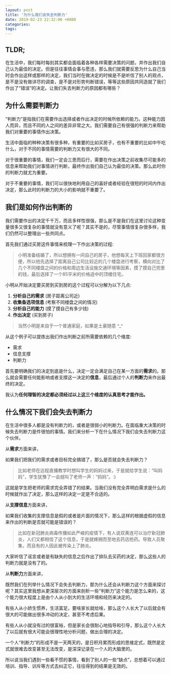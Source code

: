 ```yaml
---
layout: post
title: '为什么我们会失去判断力'
date: 2019-02-23 22:32:00 +0800
categories: 
tags: 
---
```

## TLDR;

在生活中，我们每时每刻其实都会面临着各种各样需要决策的问题，并作出我们自己认为最佳的决定。但是往往事情会事与愿违，那么我们就需要反思为什么自己当时会作出这样或那样的决定，我们当时在做决定的时候是不是听信了别人的观点，是不是没有做详尽的调查，是不是对形势判断错误，等等这些原因共同造就了我们作出了“错误”的决定。让我们失去判断力的原因都有哪些？

## 为什么需要判断力

“判断力”是指我们在需要作出选择或者作出决定的时候所依赖的能力。这种能力因人而异，而且不同的人之间的差异非常之大。我们需要自己有很强的判断力来帮助我们对重要的事情作出决策。

生活中面临的种种决策有很多种，有重要的比如买房子，也有不重要的比如中午吃什么，对于不同的事情需要的判断力又有很大的不同。

对于很重要的事情，我们一定会三思而后行，需要在作出决策之前收集尽可能多的信息来帮助我们对事情进行判断，最终作出我们自己认为最佳的决策。那么此时你的判断力就尤为重要。

对于不重要的事情，我们可以很快地利用自己的喜好或者经验在很短的时间内作出决定，那么此时的判断力的大小的影响就不重要了。

## 我们是如何作出判断的

我们需要作出的决定千千万，而且多样性很强，那么是不是我们在这里讨论这种变量很多又很复杂的事情就没有意义了呢？其实不是的，尽管事情很复杂很多样，我们仍然可以整理出一些共同点。

首先我们通过买房这件事情来梳理一下作出决策的过程:

> 小明准备结婚了，所以想拥有一间自己的房子，他想每天上下班回家都很方便，所以他先选择了距离自己公司比较近的几个楼盘进行考察，横向对比了几个不同楼盘之间的价格和周边生活设施交通环境等因素，摸了摸自己兜里的钱，最后选择了一个85平米的价格适中的顶楼住宅。

小明从开始决定要买房到买到房的这个过程可以分解为以下几点:

1. **分析自己的需求** (房子距离公司近)
2. **收集备选项信息** (考察不同楼盘之间的情况)
3. **分析自己的能力** (摸了摸自己有多少钱)
4. **作出决定** (买到房子)

> 当然小明是来自于一个普通家庭，如果是土豪随意 ^_^

从这个例子可以提炼出我们作出判断之前所需要依赖的几个维度:

- 需求
- 信息支撑
- 判断力

首先要明确我们的决定到底是什么，决定一定会满足自己在某一方面的**需求**的。那么就会需要任何能影响或者支撑这一决定的**信息**，最后通过个人的**判断力**来作出最终的决定。

我认为**任何理智的决定都必须经过以上这三个维度的认真思考才能作出。**

## 什么情况下我们会失去判断力

在生活中很多人都是没有判断力的，或者是很弱小的判断力。在面临重大决策的时候失去判断力是件很怕的事情。我们来分析一下在什么情况下我们会失去判断力这个伙伴。

从**需求**方面来讲，

如果我们把我们的需求或者目标完全搞错了，那么是否就会失去判断力？

> 比如老师在远程直播教学时想叫学生的妈妈过来，于是就给学生说：“叫妈妈”，学生犹豫了一会就叫了老师一声：“妈妈”。:)

这就是学生把老师的需求完全弄错了的结果。当我们没有完全弄明白需求是什么的时候就作出了决定，那么这样的决定一定是不合适的。

从**支撑信息**方面来讲，

如果我们收集的支撑信息是假的或者是片面的情况下，那么这样的根据虚假的信息来作出的判断是否就可能是错误的？

> 比如在新冠肺炎病毒传播如此严峻的疫情下，有人说双黄连可以治疗新冠肺炎，人们又都相信了这个信息，于是就蜂拥而至地去药店抢药。导致人员聚集，而且有的人因此被传染上了肺炎。

大家听信了谣言或者是有缺失的信息之后作出了排队去买药的决定，那么这些人的判断力就是没有了的。

从**判断力**方面来讲，

既然我们在列举什么情况下会失去判断力，那为什么还会从判断力这个方面来探讨呢？其实这里我想从更深层次的方面来剖析一些“判断力”这个能力是怎么来的，这个能力很大程度上是由个人从小到大的生活环境和经历来决定的。

有些人从小娇生惯养，生活富足，要啥家长就给啥，那么这个人长大了以后就会有很大的可能做出很多冲动的决定，甚至不考虑后果。

有些人从小就没有过的很富裕，但是家长会很耐心地指导和引导，那么这个人长大了以后就有很大可能会很理性地分析问题，做出合理的决定。

一个人“判断力”的形成不是一天两天的，是日积月累而形成的思维定式，既然是定式就很难去改变甚至无法改变，是深深记录在一个人的大脑里的。

所以说当我们遇到一些看不惯的事情，看到了别人的一些“缺点”，总想着可以通过培训、指导、训斥等方式去纠正它，往往得到的结果是无效的。


